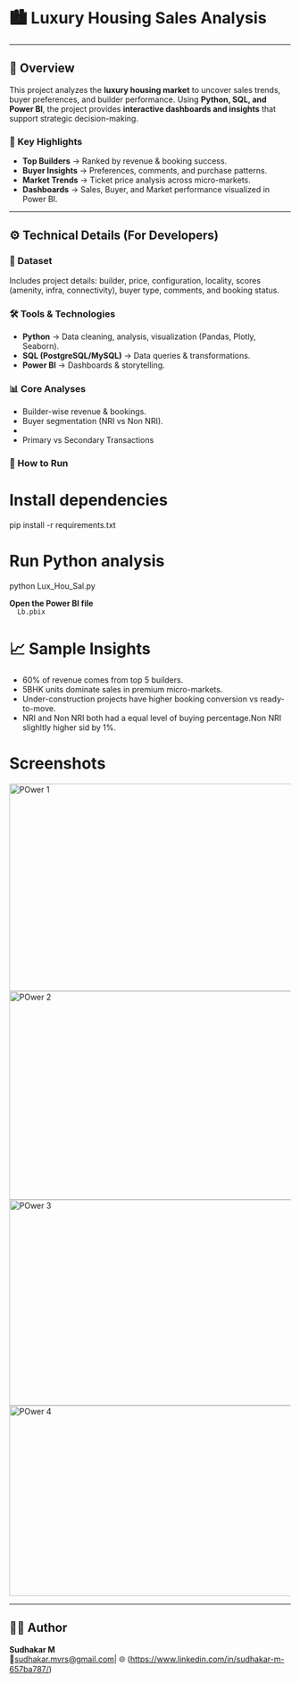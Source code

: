 
# 🏙️ Luxury Housing Sales Analysis  

---

## 📌 Overview
This project analyzes the **luxury housing market** to uncover sales trends, buyer preferences, and builder performance. Using **Python, SQL, and Power BI**, the project provides **interactive dashboards and insights** that support strategic decision-making.  

### 🔑 Key Highlights  
- **Top Builders** → Ranked by revenue & booking success.  
- **Buyer Insights** → Preferences, comments, and purchase patterns.  
- **Market Trends** → Ticket price analysis across micro-markets.  
- **Dashboards** → Sales, Buyer, and Market performance visualized in Power BI.  

---

## ⚙️ Technical Details (For Developers)  

### 📂 Dataset  
Includes project details: builder, price, configuration, locality, scores (amenity, infra, connectivity), buyer type, comments, and booking status.  

### 🛠 Tools & Technologies  
- **Python** → Data cleaning, analysis, visualization (Pandas, Plotly, Seaborn).  
- **SQL (PostgreSQL/MySQL)** → Data queries & transformations.  
- **Power BI** → Dashboards & storytelling.  

### 📊 Core Analyses  
- Builder-wise revenue & bookings.  
- Buyer segmentation (NRI vs Non NRI).
- 
- Primary vs Secondary Transactions

### 🚀 How to Run  

# Install dependencies
  pip install -r requirements.txt

# Run Python analysis
  python Lux_Hou_Sal.py
  
**Open the Power BI file**  
`  Lb.pbix`  

# 📈 **Sample Insights**
- 60% of revenue comes from top 5 builders.  
- 5BHK units dominate sales in premium micro-markets.
- Under-construction projects have higher booking conversion vs ready-to-move.
- NRI and Non NRI both had a equal level of buying percentage.Non NRI slighltly higher sid by 1%.


# **Screenshots**
<img width="648" height="371" alt="POwer 1" src="https://github.com/user-attachments/assets/a0eaff5e-b4af-4dae-9698-57ffcc60a1da" />

<img width="674" height="373" alt="POwer 2" src="https://github.com/user-attachments/assets/aa1ce496-938c-40d9-aeee-40a2d2221640" />

<img width="649" height="368" alt="POwer 3" src="https://github.com/user-attachments/assets/ce8c6179-29bb-4f18-bff3-cad0c85b8d54" />

<img width="615" height="341" alt="POwer 4" src="https://github.com/user-attachments/assets/51d0787f-c777-41b3-a1b9-cf8009a4dd76" />

---

## 👨‍💻 Author  
**Sudhakar M**  
📧sudhakar.mvrs@gmail.com| 🌐 (https://www.linkedin.com/in/sudhakar-m-657ba787/) 
